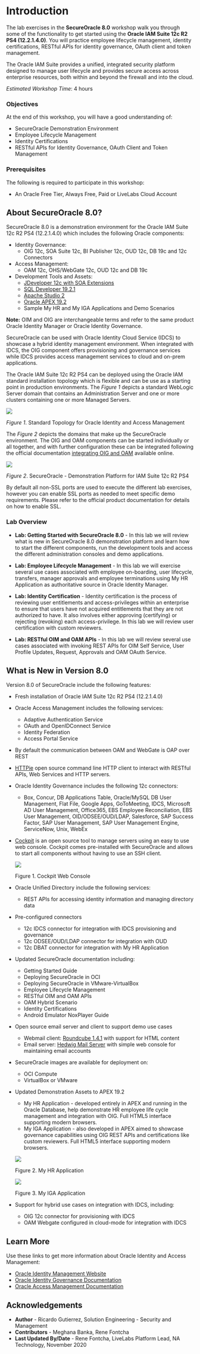 # Introduction

The lab exercises in the **SecureOracle 8.0** workshop walk you through some of the functionality to get started using the **Oracle IAM Suite 12c R2 PS4 (12.2.1.4.0)**. You will practice employee lifecycle management, identity certifications, RESTful APIs for identity governance, OAuth client and token management.

The Oracle IAM Suite provides a unified, integrated security platform designed to manage user lifecycle and provides secure access across enterprise resources, both within and beyond the firewall and into the cloud.

*Estimated Workshop Time*: 4 hours

### Objectives
At the end of this workshop, you will have a good understanding of:
- SecureOracle Demonstration Environment
- Employee Lifecycle Management
- Identity Certifications
- RESTful APIs for Identity Governance, OAuth Client and Token Management

### Prerequisites
The following is required to participate in this workshop:
- An Oracle Free Tier, Always Free, Paid or LiveLabs Cloud Account

## About SecureOracle 8.0?
SecureOracle 8.0 is a demonstration environment for the Oracle IAM Suite 12c R2 PS4 (12.2.1.4.0) which includes the following Oracle components:

- Identity Governance:
	- OIG 12c, SOA Suite 12c, BI Publisher 12c, OUD 12c, DB 19c and 12c Connectors
- Access Management:
	- OAM 12c, OHS/WebGate 12c, OUD 12c and DB 19c
- Development Tools and Assets:
	- [JDeveloper 12c with SOA Extensions](http://www.oracle.com/technetwork/middleware/soasuite/downloads/index.html)
	- [SQL Developer 19.2.1](https://www.oracle.com/database/technologies/appdev/sql-developer.html)
	- [Apache Studio 2](https://directory.apache.org/studio/)
	- [Oracle APEX 19.2](https://apex.oracle.com/en/)
	- Sample My HR and My IGA Applications and Demo Scenarios

**Note:** OIM and OIG are interchangeable terms and refer to the same product Oracle Identity Manager or Oracle Identity Governance.

SecureOracle can be used with Oracle Identity Cloud Service (IDCS) to showcase a hybrid identity management environment. When integrated with IDCS, the OIG component offers provisioning and governance services while IDCS provides access management services to cloud and on-prem applications.

The Oracle IAM Suite 12c R2 PS4 can be deployed using the Oracle IAM standard installation topology which is flexible and can be use as a starting point in production environments. The *Figure 1* depicts a standard WebLogic Server domain that contains an Administration Server and one or more clusters containing one or more Managed Servers.

   ![](./images/idm12cps4-standard-topology2.png " ")

*Figure 1*. Standard Topology for Oracle Identity and Access Management

The *Figure 2* depicts the domains that make up the SecureOracle environment. The OIG and OAM components can be started individually or all together, and with further configuration these can be integrated following the official documentation [integrating OIG and OAM](https://docs.oracle.com/en/middleware/idm/suite/12.2.1.4/integrate.html) available online.

   ![](./images/img-sodomains.png " ")

*Figure 2*. SecureOracle - Demonstration Platform for IAM Suite 12c R2 PS4

By default all non-SSL ports are used to execute the different lab exercises, however you can enable SSL ports as needed to meet specific demo requirements. Please refer to the official product documentation for details on how to enable SSL.

### Lab Overview

- **Lab: Getting Started with SecureOracle 8.0** -
    In this lab we will review what is new in SecureOracle 8.0 demonstration platform and learn how to start the different components, run the development tools and access the different administration consoles and demo applications.

- **Lab: Employee Lifecycle Management** -
    In this lab we will exercise several use cases associated with employee on-boarding, user lifecycle, transfers, manager approvals and employee terminations using My HR Application as authoritative source in Oracle Identity Manager.

- **Lab: Identity Certification** -
    Identity certification is the process of reviewing user entitlements and access-privileges within an enterprise to ensure that users have not acquired entitlements that they are not authorized to have. It also involves either approving (certifying) or rejecting (revoking) each access-privilege. In this lab we will review user certification with custom reviewers.

- **Lab: RESTful OIM and OAM APIs** -
    In this lab we will review several use cases associated with invoking REST APIs for OIM Self Service, User Profile Updates, Request, Approvals and OAM OAuth Service.

## What is New in Version 8.0
Version 8.0 of SecureOracle include the following features:
* Fresh installation of Oracle IAM Suite 12c R2 PS4 (12.2.1.4.0)
* Oracle Access Management includes the following services:
	* Adaptive Authentication Service
	* OAuth and OpenIDConnect Service
	* Identity Federation
	* Access Portal Service
* By default the communication between OAM and WebGate is OAP over REST
* [HTTPie](https://httpie.org/) open source command line HTTP client to interact with RESTful APIs, Web Services and HTTP servers.
* Oracle Identity Governance includes the following 12c connectors:
	* Box, Concur, DB Applications Table, Oracle/MySQL DB User Management, Flat File, Google Apps, GoToMeeting, IDCS, Microsoft AD User Management, Office365, EBS Employee Reconciliation, EBS User Management, OID/ODSEE/OUD/LDAP, Salesforce, SAP Success Factor, SAP User Management, SAP User Management Engine, ServiceNow, Unix, WebEx
* [Cockpit](https://cockpit-project.org/) is an open source tool to manage servers using an easy to use web console. Cockpit comes pre-installed with SecureOracle and allows to start all components without having to use an SSH client.

  ![](./images/img-cockpit.png " ")

  Figure 1. Cockpit Web Console

* Oracle Unified Directory include the following services:
	* REST APIs for accessing identity information and managing directory data
* Pre-configured connectors
	* 12c IDCS connector for integration with IDCS provisioning and governance
	* 12c ODSEE/OUD/LDAP connector for integration with OUD
	* 12c DBAT connector for integration with My HR Application
* Updated SecureOracle documentation including:
	* Getting Started Guide
	* Deploying SecureOracle in OCI
	* Deploying SecureOracle in VMware-VirtualBox
	* Employee Lifecycle Management
	* RESTful OIM and OAM APIs
	* OAM Hybrid Scenario
	* Identity Certifications
	* Android Emulator NoxPlayer Guide
* Open source email server and client to support demo use cases
	* Webmail client: [Roundcube 1.4.1](https://roundcube.net/ "Roundcube") with support for HTML content
	* Email server: [Hedwig Mail Server](http://hwmail.sourceforge.net/ "Hedwig") with simple web console for maintaining email accounts
* SecureOracle images are available for deployment on:
	* OCI Compute
	* VirtualBox or VMware
* Updated Demonstration Assets to APEX 19.2
	* My HR Application - developed entirely in APEX and running in the Oracle Database, help demonstrate HR employee life cycle management and integration with OIG. Full HTML5 interface supporting modern browsers.
	* My IGA Application - also developed in APEX aimed to showcase governance capabilities using OIG REST APIs and certifications like custom reviewers. Full HTML5 interface supporting modern browsers.

    ![](./images/img-myhr-app-menu.png " ")

    Figure 2. My HR Application

    ![](./images/img-iga-app-dash.png " ")

    Figure 3. My IGA Application

* Support for hybrid use cases on integration with IDCS, including:
	* OIG 12c connector for provisioning with IDCS
	* OAM Webgate configured in cloud-mode for integration with IDCS

## Learn More
Use these links to get more information about Oracle Identity and Access Management:
- [Oracle Identity Management Website](https://docs.oracle.com/en/middleware/idm/suite/12.2.1.4/index.html)
- [Oracle Identity Governance Documentation](https://docs.oracle.com/en/middleware/idm/identity-governance/12.2.1.4/index.html)
- [Oracle Access Management Documentation](https://docs.oracle.com/en/middleware/idm/access-manager/12.2.1.4/books.html)

## Acknowledgements
- **Author** - Ricardo Gutierrez, Solution Engineering - Security and Management
- **Contributors** - Meghana Banka, Rene Fontcha
- **Last Updated By/Date** - Rene Fontcha, LiveLabs Platform Lead, NA Technology, November 2020
